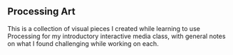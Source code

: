 ## Processing Art

This is a collection of visual pieces I created while learning to use Processing for my introductory interactive media class, with general notes on what I found challenging while working on each. 

